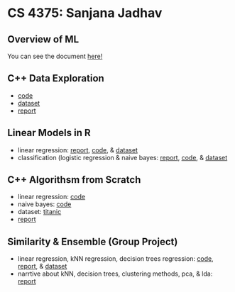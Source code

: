 # CS 4375: Sanjana Jadhav

## Overview of ML

You can see the document [here!](Overview_of_ML.pdf)

## C++ Data Exploration

- [code](C++_Data_Exploration/main.cpp) <br>
- [dataset](C++_Data_Exploration/Boston.csv) <br>
- [report](C++_Data_Exploration/C++_Data_Exploration_Report.pdf)

## Linear Models in R

- linear regression: [report](Linear_Models/Regression.pdf), [code](Linear_Models/Regression.Rmd), & [dataset](Linear_Models/diamonds.csv) <br>
- classification (logistic regression & naive bayes: [report](Linear_Models/Classification.pdf), [code](Linear_Models/Classification.Rmd), & [dataset](Linear_Models/adult.csv)

## C++ Algorithsm from Scratch

- linear regression: [code](C++_Algorithms_from_Scratch/Logistic_Regression/main.cpp)
- naive bayes: [code](C++_Algorithms_from_Scratch/Naive_Bayes/main.cpp)
- dataset: [titanic](C++_Algorithms_from_Scratch/titanic_project.csv)
- [report](C++_Algorithms_from_Scratch/ML_Algorithms_from_Scratch.pdf)

## Similarity & Ensemble (Group Project)

- linear regression, kNN regression, decision trees regression: [code](Similarity_&_Ensemble/Part_1_Regression/Regression.Rmd), [report](Similarity_&_Ensemble/Part_1_Regression/Regression.pdf), & [dataset](Similarity_&_Ensemble/Part_1_Regression/Fuel_Consumption_2000-2022.csv)
- narrtive about kNN, decision trees, clustering methods, pca, & lda: [report](Similarity_&_Ensemble/Part_5_Narrative/Narrative.pdf)
